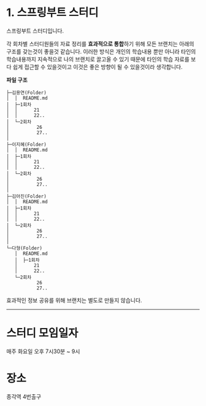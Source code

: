 # 1. 스프링부트 스터디 

스프링부트 스터디입니다.

각 회차별 스터디원들의 자료 정리를 **효과적으로 통합**하기 위해 모든 브랜치는 아래의 구조를 갖는것이 좋을것 같습니다. 이러한 방식은 개인의 학습내용 뿐만 아니라 타인의 학습내용까지 지속적으로 나의 브랜치로 끌고올 수 있기 때문에 타인의 학습 자료를 보다 쉽게 접근할 수 있을것이고 이것은 좋은 방향이 될 수 있을것이라 생각합니다.



**파일 구조**

```
├─김용연(Folder)
│  │  README.md
│  ├─1회차
│  │      21
│  │      22..
│  └─2회차
│          26
│          27..
│ 
├─이지혜(Folder)
│  │  README.md
│  ├─1회차
│  │      21
│  │      22..
│  └─2회차
│          26
│          27..
│ 
├─김아진(Folder)
│  │  README.md
│  ├─1회차
│  │      21
│  │      22..
│  └─2회차
│          26
│          27..
│ 
└─다형(Folder)
   │  README.md
   │  ├─1회차
   │      21
   │      22..
   └─2회차
           26
           27..
```


효과적인 정보 공유를 위해 브랜치는 별도로 만들지 않습니다.


<hr>


# 스터디 모임일자

매주 화요일 오후 7시30분 ~ 9시

# 장소

종각역 4번출구
